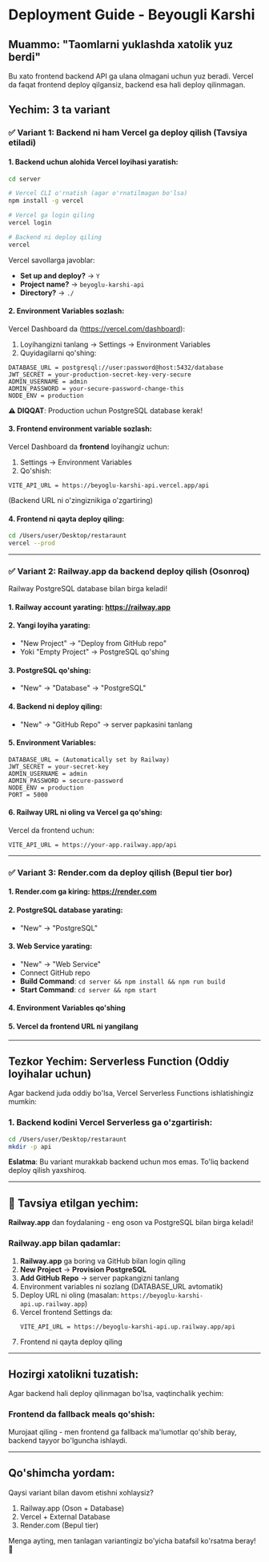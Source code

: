 # Deployment Guide - Beyougli Karshi

## Muammo: "Taomlarni yuklashda xatolik yuz berdi"

Bu xato frontend backend API ga ulana olmagani uchun yuz beradi. Vercel da faqat frontend deploy qilgansiz, backend esa hali deploy qilinmagan.

## Yechim: 3 ta variant

### ✅ Variant 1: Backend ni ham Vercel ga deploy qilish (Tavsiya etiladi)

#### 1. Backend uchun alohida Vercel loyihasi yaratish:

```bash
cd server

# Vercel CLI o'rnatish (agar o'rnatilmagan bo'lsa)
npm install -g vercel

# Vercel ga login qiling
vercel login

# Backend ni deploy qiling
vercel
```

Vercel savollarga javoblar:
- **Set up and deploy?** → `Y`
- **Project name?** → `beyoglu-karshi-api`
- **Directory?** → `./`

#### 2. Environment Variables sozlash:

Vercel Dashboard da (https://vercel.com/dashboard):
1. Loyihangizni tanlang → Settings → Environment Variables
2. Quyidagilarni qo'shing:

```
DATABASE_URL = postgresql://user:password@host:5432/database
JWT_SECRET = your-production-secret-key-very-secure
ADMIN_USERNAME = admin
ADMIN_PASSWORD = your-secure-password-change-this
NODE_ENV = production
```

**⚠️ DIQQAT**: Production uchun PostgreSQL database kerak!

#### 3. Frontend environment variable sozlash:

Vercel Dashboard da **frontend** loyihangiz uchun:
1. Settings → Environment Variables
2. Qo'shish:

```
VITE_API_URL = https://beyoglu-karshi-api.vercel.app/api
```

(Backend URL ni o'zingiznikiga o'zgartiring)

#### 4. Frontend ni qayta deploy qiling:

```bash
cd /Users/user/Desktop/restaraunt
vercel --prod
```

---

### ✅ Variant 2: Railway.app da backend deploy qilish (Osonroq)

Railway PostgreSQL database bilan birga keladi!

#### 1. Railway account yarating: https://railway.app

#### 2. Yangi loyiha yarating:
- "New Project" → "Deploy from GitHub repo"
- Yoki "Empty Project" → PostgreSQL qo'shing

#### 3. PostgreSQL qo'shing:
- "New" → "Database" → "PostgreSQL"

#### 4. Backend ni deploy qiling:
- "New" → "GitHub Repo" → server papkasini tanlang

#### 5. Environment Variables:
```
DATABASE_URL = (Automatically set by Railway)
JWT_SECRET = your-secret-key
ADMIN_USERNAME = admin
ADMIN_PASSWORD = secure-password
NODE_ENV = production
PORT = 5000
```

#### 6. Railway URL ni oling va Vercel ga qo'shing:

Vercel da frontend uchun:
```
VITE_API_URL = https://your-app.railway.app/api
```

---

### ✅ Variant 3: Render.com da deploy qilish (Bepul tier bor)

#### 1. Render.com ga kiring: https://render.com

#### 2. PostgreSQL database yarating:
- "New" → "PostgreSQL"

#### 3. Web Service yarating:
- "New" → "Web Service"
- Connect GitHub repo
- **Build Command**: `cd server && npm install && npm run build`
- **Start Command**: `cd server && npm start`

#### 4. Environment Variables qo'shing

#### 5. Vercel da frontend URL ni yangilang

---

## Tezkor Yechim: Serverless Function (Oddiy loyihalar uchun)

Agar backend juda oddiy bo'lsa, Vercel Serverless Functions ishlatishingiz mumkin:

### 1. Backend kodini Vercel Serverless ga o'zgartirish:

```bash
cd /Users/user/Desktop/restaraunt
mkdir -p api
```

**Eslatma**: Bu variant murakkab backend uchun mos emas. To'liq backend deploy qilish yaxshiroq.

---

## 🎯 Tavsiya etilgan yechim:

**Railway.app** dan foydalaning - eng oson va PostgreSQL bilan birga keladi!

### Railway.app bilan qadamlar:

1. **Railway.app** ga boring va GitHub bilan login qiling
2. **New Project** → **Provision PostgreSQL** 
3. **Add GitHub Repo** → server papkangizni tanlang
4. Environment variables ni sozlang (DATABASE_URL avtomatik)
5. Deploy URL ni oling (masalan: `https://beyoglu-karshi-api.up.railway.app`)
6. Vercel frontend Settings da:
   ```
   VITE_API_URL = https://beyoglu-karshi-api.up.railway.app/api
   ```
7. Frontend ni qayta deploy qiling

---

## Hozirgi xatolikni tuzatish:

Agar backend hali deploy qilinmagan bo'lsa, vaqtinchalik yechim:

### Frontend da fallback meals qo'shish:

Murojaat qiling - men frontend ga fallback ma'lumotlar qo'shib beray, backend tayyor bo'lguncha ishlaydi.

---

## Qo'shimcha yordam:

Qaysi variant bilan davom etishni xohlaysiz?
1. Railway.app (Oson + Database)
2. Vercel + External Database
3. Render.com (Bepul tier)

Menga ayting, men tanlagan variantingiz bo'yicha batafsil ko'rsatma beray! 🚀

